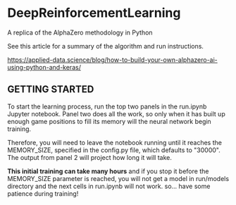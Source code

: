 # DeepReinforcementLearning
A replica of the AlphaZero methodology in Python

See this article for a summary of the algorithm and run instructions.

https://applied-data.science/blog/how-to-build-your-own-alphazero-ai-using-python-and-keras/


## GETTING STARTED
To start the learning process, run the top two panels in the run.ipynb Jupyter notebook. Panel two does all the work, so only when it has built up enough game positions to fill its memory will the neural network begin training.

Therefore, you will need to leave the notebook running until it reaches the MEMORY_SIZE, specified in the config.py file, which defaults to "30000". The output from panel 2 will project how long it will take.

<strong>This initial training can take many hours</strong> and if you stop it before 
the MEMORY_SIZE parameter is reached, you will not get a model in run/models directory and 
the next cells in run.ipynb will not work. so... have some patience during training!
